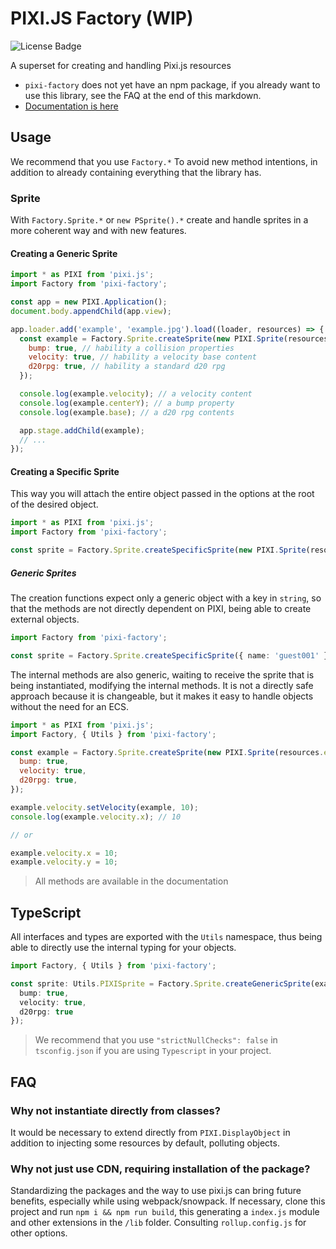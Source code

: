# PIXI.JS Factory (WIP)

![License Badge](https://img.shields.io/github/license/Novout/pixi-factory)

A superset for creating and handling Pixi.js resources

- `pixi-factory` does not yet have an npm package, if you already want to use this library, see the FAQ at the end of this markdown.
- [Documentation is here](https://pixi-factory.vercel.app/)

## Usage

We recommend that you use `Factory.*` To avoid new method intentions, in addition to already containing everything that the library has.

### Sprite

With `Factory.Sprite.*` or `new PSprite().*` create and handle sprites in a more coherent way and with new features.

#### Creating a Generic Sprite

```js
import * as PIXI from 'pixi.js';
import Factory from 'pixi-factory';

const app = new PIXI.Application();
document.body.appendChild(app.view);

app.loader.add('example', 'example.jpg').load((loader, resources) => {
  const example = Factory.Sprite.createSprite(new PIXI.Sprite(resources.example.texture), {
    bump: true, // hability a collision properties
    velocity: true, // hability a velocity base content
    d20rpg: true, // hability a standard d20 rpg
  });

  console.log(example.velocity); // a velocity content
  console.log(example.centerY); // a bump property
  console.log(example.base); // a d20 rpg contents

  app.stage.addChild(example);
  // ...
});
```

#### Creating a Specific Sprite

This way you will attach the entire object passed in the options at the root of the desired object.

```ts
import * as PIXI from 'pixi.js';
import Factory from 'pixi-factory';

const sprite = Factory.Sprite.createSpecificSprite(new PIXI.Sprite(resources.example.texture), { foo: 'bar' });
```

##### Generic Sprites

The creation functions expect only a generic object with a key in `string`, so that the methods are not directly dependent on PIXI, being able to create external objects.

```ts
import Factory from 'pixi-factory';

const sprite = Factory.Sprite.createSpecificSprite({ name: 'guest001' }, { foo: 'bar' });
```

The internal methods are also generic, waiting to receive the sprite that is being instantiated, modifying the internal methods. It is not a directly safe approach because it is changeable, but it makes it easy to handle objects without the need for an ECS.

```js
import * as PIXI from 'pixi.js';
import Factory, { Utils } from 'pixi-factory';

const example = Factory.Sprite.createSprite(new PIXI.Sprite(resources.example.texture), {
  bump: true,
  velocity: true,
  d20rpg: true,
});

example.velocity.setVelocity(example, 10);
console.log(example.velocity.x); // 10

// or

example.velocity.x = 10;
example.velocity.y = 10;
```

> All methods are available in the documentation

## TypeScript

All interfaces and types are exported with the `Utils` namespace, thus being able to directly use the internal typing for your objects.

```ts
import Factory, { Utils } from 'pixi-factory';

const sprite: Utils.PIXISprite = Factory.Sprite.createGenericSprite(example, {
  bump: true,
  velocity: true,
  d20rpg: true
});
```

> We recommend that you use `"strictNullChecks": false` in `tsconfig.json` if you are using `Typescript` in your project.

## FAQ

### Why not instantiate directly from classes?

It would be necessary to extend directly from `PIXI.DisplayObject` in addition to injecting some resources by default, polluting objects.

### Why not just use CDN, requiring installation of the package?

Standardizing the packages and the way to use pixi.js can bring future benefits, especially while using webpack/snowpack. If necessary, clone this project and run `npm i && npm run build`, this generating a `index.js` module and other extensions in the `/lib` folder. Consulting `rollup.config.js` for other options.
